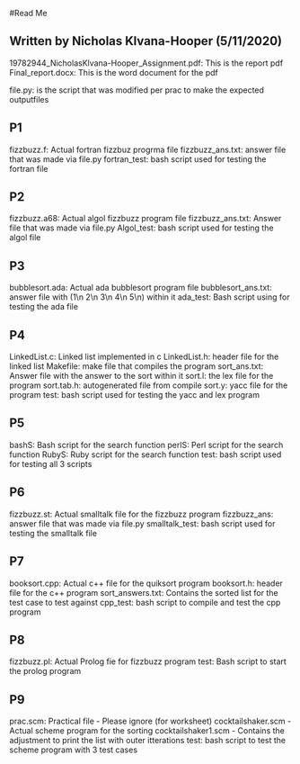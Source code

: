 #Read Me
## Written by Nicholas Klvana-Hooper (5/11/2020)

19782944_NicholasKlvana-Hooper_Assignment.pdf: This is the report pdf
Final_report.docx: This is the word document for the pdf

file.py: is the script that was modified per prac to make the expected outputfiles

## P1
fizzbuzz.f: Actual fortran fizzbuz progrma file
fizzbuzz_ans.txt: answer file that was made via file.py
fortran_test: bash script used for testing the fortran file

## P2
fizzbuzz.a68: Actual algol fizzbuzz program file
fizzbuzz_ans.txt: Answer file that was made via file.py
Algol_test: bash script used for testing the algol file

## P3
bubblesort.ada: Actual ada bubblesort program file
bubblesort_ans.txt: answer file with (1\n 2\n 3\n 4\n 5\n) within it
ada_test: Bash script using for testing the ada file

## P4
LinkedList.c: Linked list implemented in c
LinkedList.h: header file for the linked list
Makefile: make file that compiles the program
sort_ans.txt: Answer file with the answer to the sort within it
sort.l: the lex file for the program
sort.tab.h: autogenerated file from compile
sort.y: yacc file for the program
test: bash script used for testing the yacc and lex program

## P5
bashS: Bash script for the search function
perlS: Perl script for the search function
RubyS: Ruby script for the search function
test: bash script used for testing all 3 scripts

## P6
fizzbuzz.st: Actual smalltalk file for the fizzbuzz program
fizzbuzz_ans: answer file that was made via file.py
smalltalk_test: bash script used for testing the smalltalk file

## P7
booksort.cpp: Actual c++ file for the quiksort program
booksort.h: header file for the c++ program
sort_answers.txt: Contains the sorted list for the test case to test against
cpp_test: bash script to compile and test the cpp program

## P8
fizzbuzz.pl: Actual Prolog fie for fizzbuzz program
test: Bash script to start the prolog program

## P9
prac.scm: Practical file - Please ignore (for worksheet)
cocktailshaker.scm - Actual scheme program for the sorting
cocktailshaker1.scm - Contains the adjustment to print the list with outer itterations
test: bash script to test the scheme program with 3 test cases